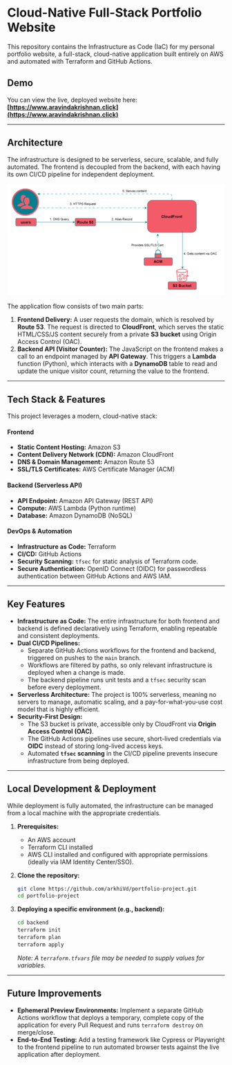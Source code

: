 # Cloud-Native Full-Stack Portfolio Website

This repository contains the Infrastructure as Code (IaC) for my personal portfolio website, a full-stack, cloud-native application built entirely on AWS and automated with Terraform and GitHub Actions.

## Demo

You can view the live, deployed website here: **[https://www.aravindakrishnan.click](https://www.aravindakrishnan.click)**

---

## Architecture

The infrastructure is designed to be serverless, secure, scalable, and fully automated. The frontend is decoupled from the backend, with each having its own CI/CD pipeline for independent deployment.

![Architecture Diagram](my-website-files/images/architecture-diagram.png)

The application flow consists of two main parts:

1.  **Frontend Delivery:** A user requests the domain, which is resolved by **Route 53**. The request is directed to **CloudFront**, which serves the static HTML/CSS/JS content securely from a private **S3 bucket** using Origin Access Control (OAC).
2.  **Backend API (Visitor Counter):** The JavaScript on the frontend makes a call to an endpoint managed by **API Gateway**. This triggers a **Lambda** function (Python), which interacts with a **DynamoDB** table to read and update the unique visitor count, returning the value to the frontend.

---

## Tech Stack & Features

This project leverages a modern, cloud-native stack:

#### **Frontend**
*   **Static Content Hosting:** Amazon S3
*   **Content Delivery Network (CDN):** Amazon CloudFront
*   **DNS & Domain Management:** Amazon Route 53
*   **SSL/TLS Certificates:** AWS Certificate Manager (ACM)

#### **Backend (Serverless API)**
*   **API Endpoint:** Amazon API Gateway (REST API)
*   **Compute:** AWS Lambda (Python runtime)
*   **Database:** Amazon DynamoDB (NoSQL)

#### **DevOps & Automation**
*   **Infrastructure as Code:** Terraform
*   **CI/CD:** GitHub Actions
*   **Security Scanning:** `tfsec` for static analysis of Terraform code.
*   **Secure Authentication:** OpenID Connect (OIDC) for passwordless authentication between GitHub Actions and AWS IAM.

---

## Key Features

*   **Infrastructure as Code:** The entire infrastructure for both frontend and backend is defined declaratively using Terraform, enabling repeatable and consistent deployments.
*   **Dual CI/CD Pipelines:**
    *   Separate GitHub Actions workflows for the frontend and backend, triggered on pushes to the `main` branch.
    *   Workflows are filtered by paths, so only relevant infrastructure is deployed when a change is made.
    *   The backend pipeline runs unit tests and a `tfsec` security scan before every deployment.
*   **Serverless Architecture:** The project is 100% serverless, meaning no servers to manage, automatic scaling, and a pay-for-what-you-use cost model that is highly efficient.
*   **Security-First Design:**
    *   The S3 bucket is private, accessible only by CloudFront via **Origin Access Control (OAC)**.
    *   The GitHub Actions pipelines use secure, short-lived credentials via **OIDC** instead of storing long-lived access keys.
    *   Automated **`tfsec` scanning** in the CI/CD pipeline prevents insecure infrastructure from being deployed.

---

## Local Development & Deployment

While deployment is fully automated, the infrastructure can be managed from a local machine with the appropriate credentials.

1.  **Prerequisites:**
    *   An AWS account
    *   Terraform CLI installed
    *   AWS CLI installed and configured with appropriate permissions (ideally via IAM Identity Center/SSO).

2.  **Clone the repository:**
    ```bash
    git clone https://github.com/arkhiVd/portfolio-project.git
    cd portfolio-project
    ```

3.  **Deploying a specific environment (e.g., backend):**
    ```bash
    cd backend
    terraform init
    terraform plan
    terraform apply
    ```
    *Note: A `terraform.tfvars` file may be needed to supply values for variables.*

---

## Future Improvements
*   **Ephemeral Preview Environments:** Implement a separate GitHub Actions workflow that deploys a temporary, complete copy of the application for every Pull Request and runs `terraform destroy` on merge/close.
*   **End-to-End Testing:** Add a testing framework like Cypress or Playwright to the frontend pipeline to run automated browser tests against the live application after deployment.